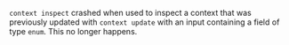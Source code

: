 `context inspect` crashed when used to inspect a context that was previously
updated with `context update` with an input containing a field of type `enum`.
This no longer happens.
